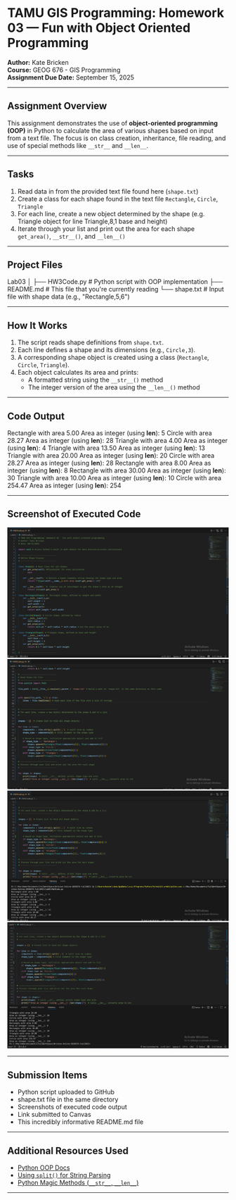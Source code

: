 # TAMU GIS Programming: Homework 03 — Fun with Object Oriented Programming

**Author:** Kate Bricken  
**Course:** GEOG 676 - GIS Programming  
**Assignment Due Date:** September 15, 2025  

---

## Assignment Overview

This assignment demonstrates the use of **object-oriented programming (OOP)** in Python to calculate the area of various shapes based on input from a text file. The focus is on class creation, inheritance, file reading, and use of special methods like `__str__` and `__len__`.

---

## Tasks

1. Read data in from the provided text file found here (`shape.txt`)  
2. Create a class for each shape found in the text file `Rectangle`, `Circle`, `Triangle`  
3. For each line, create a new object determined by the shape (e.g. Triangle object for line Triangle,8,1 base and height)
4. Iterate through your list and print out the area for each shape  `get_area()`, `__str__()`, and `__len__()`  

---

## Project Files
Lab03
│ 
├── HW3Code.py # Python script with OOP implementation
├── README.md # This file that you're currently reading
└── shape.txt # Input file with shape data (e.g., "Rectangle,5,6")


---

## How It Works

1. The script reads shape definitions from `shape.txt`.
2. Each line defines a shape and its dimensions (e.g., `Circle,3`).
3. A corresponding shape object is created using a class (`Rectangle`, `Circle`, `Triangle`).
4. Each object calculates its area and prints:
   - A formatted string using the `__str__()` method
   - The integer version of the area using the `__len__()` method

---

## Code Output
Rectangle with area 5.00
Area as integer (using __len__): 5
Circle with area 28.27
Area as integer (using __len__): 28
Triangle with area 4.00
Area as integer (using __len__): 4
Triangle with area 13.50
Area as integer (using __len__): 13
Triangle with area 20.00
Area as integer (using __len__): 20
Circle with area 28.27
Area as integer (using __len__): 28
Rectangle with area 8.00
Area as integer (using __len__): 8
Rectangle with area 30.00
Area as integer (using __len__): 30
Triangle with area 10.00
Area as integer (using __len__): 10
Circle with area 254.47
Area as integer (using __len__): 254

---

## Screenshot of Executed Code

![HW03 Screenshot #1](https://github.com/KTB2025/Bricken-Online-GEOG676-Fall2025/blob/main/Lab03/Bricken_GEOG676_HW3.png?raw=true)
![HW03 Screenshot #2](https://github.com/KTB2025/Bricken-Online-GEOG676-Fall2025/blob/main/Lab03/Bricken_GEOG676_HW3_2.png?raw=true)
![HW03 Screenshot #3](https://github.com/KTB2025/Bricken-Online-GEOG676-Fall2025/blob/main/Lab03/Bricken_GEOG676_HW3_3.png?raw=true)
![HW03 Screenshot #4](https://github.com/KTB2025/Bricken-Online-GEOG676-Fall2025/blob/main/Lab03/Bricken_GEOG676_HW3_4.png?raw=true)

---

## Submission Items

- Python script uploaded to GitHub
- shape.txt file in the same directory
- Screenshots of executed code output
- Link submitted to Canvas
- This incredibly informative README.md file

---

## Additional Resources Used

- [Python OOP Docs](https://docs.python.org/3/tutorial/classes.html)
- [Using `split()` for String Parsing](https://docs.python.org/3/library/stdtypes.html#str.split)
- [Python Magic Methods (`__str__`, `__len__`)](https://rszalski.github.io/magicmethods/)

---

